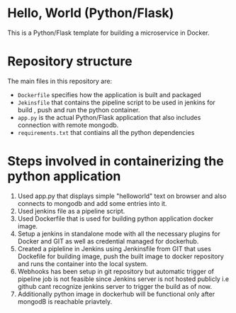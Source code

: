 # Hello, World (Python/Flask)

This is a Python/Flask template for building a microservice in  Docker.

# Repository structure

The main files in this repository are:

* `Dockerfile` specifies how the application is built and packaged
* `Jekinsfile` that contains the pipeline script to be used in jenkins for build , push and run the python container.
* `app.py` is the actual Python/Flask application that also includes connection with remote mongodb.
* `requirements.txt` that contiains all the python dependencies

# Steps involved in containerizing the python application
 1. Used app.py that displays simple "helloworld" text on browser and also connects to mongodb and add some entries into it.
 2. Used jenkins file as a pipeline script.
 3. Used Dockerfile that is used for building python application docker image.
 4. Setup a jenkins in standalone mode with all the necessary plugins for Docker and GIT as well as credential managed for dockerhub.
 5. Created a pipleline in Jenkins using Jenkinsfile from GIT that uses Dockefile for building image, push the built image to docker repository and runs the container into the  local system.
 6.  Webhooks has been setup in git repository but automatic trigger of pipeline job is not feasible since Jenkins server is not hosted publicly i.e github cant recognize jenkins server to trigger the build as of now.
 7.  Additionally python image in dockerhub will be functional only after mongodB is reachable priavtely.
